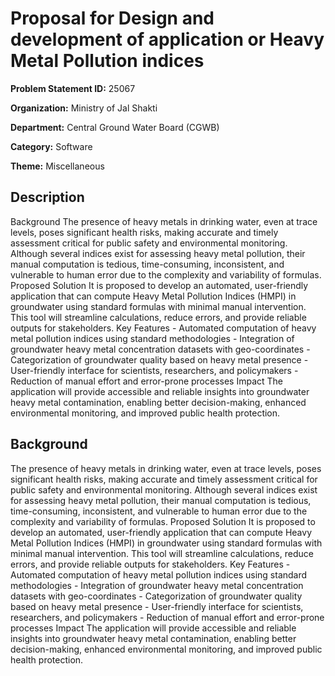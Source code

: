# Proposal for Design and development of application or Heavy Metal Pollution indices

**Problem Statement ID:** 25067

**Organization:** Ministry of Jal Shakti

**Department:** Central Ground Water Board (CGWB)

**Category:** Software

**Theme:** Miscellaneous

## Description

Background The presence of heavy metals in drinking water, even at trace levels, poses significant health risks, making accurate and timely assessment critical for public safety and environmental monitoring. Although several indices exist for assessing heavy metal pollution, their manual computation is tedious, time-consuming, inconsistent, and vulnerable to human error due to the complexity and variability of formulas. Proposed Solution It is proposed to develop an automated, user-friendly application that can compute Heavy Metal Pollution Indices (HMPI) in groundwater using standard formulas with minimal manual intervention. This tool will streamline calculations, reduce errors, and provide reliable outputs for stakeholders. Key Features - Automated computation of heavy metal pollution indices using standard methodologies - Integration of groundwater heavy metal concentration datasets with geo-coordinates - Categorization of groundwater quality based on heavy metal presence - User-friendly interface for scientists, researchers, and policymakers - Reduction of manual effort and error-prone processes Impact The application will provide accessible and reliable insights into groundwater heavy metal contamination, enabling better decision-making, enhanced environmental monitoring, and improved public health protection.

## Background

The presence of heavy metals in drinking water, even at trace levels, poses significant health risks, making accurate and timely assessment critical for public safety and environmental monitoring. Although several indices exist for assessing heavy metal pollution, their manual computation is tedious, time-consuming, inconsistent, and vulnerable to human error due to the complexity and variability of formulas. Proposed Solution It is proposed to develop an automated, user-friendly application that can compute Heavy Metal Pollution Indices (HMPI) in groundwater using standard formulas with minimal manual intervention. This tool will streamline calculations, reduce errors, and provide reliable outputs for stakeholders. Key Features - Automated computation of heavy metal pollution indices using standard methodologies - Integration of groundwater heavy metal concentration datasets with geo-coordinates - Categorization of groundwater quality based on heavy metal presence - User-friendly interface for scientists, researchers, and policymakers - Reduction of manual effort and error-prone processes Impact The application will provide accessible and reliable insights into groundwater heavy metal contamination, enabling better decision-making, enhanced environmental monitoring, and improved public health protection.


